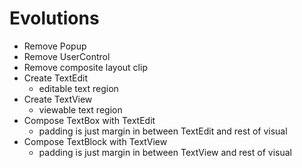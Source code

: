 # Evolutions

- Remove Popup
- Remove UserControl
- Remove composite layout clip
- Create TextEdit
  - editable text region
- Create TextView
  - viewable text region
- Compose TextBox with TextEdit
  - padding is just margin in between TextEdit and rest of visual
- Compose TextBlock with TextView
  - padding is just margin in between TextView and rest of visual
